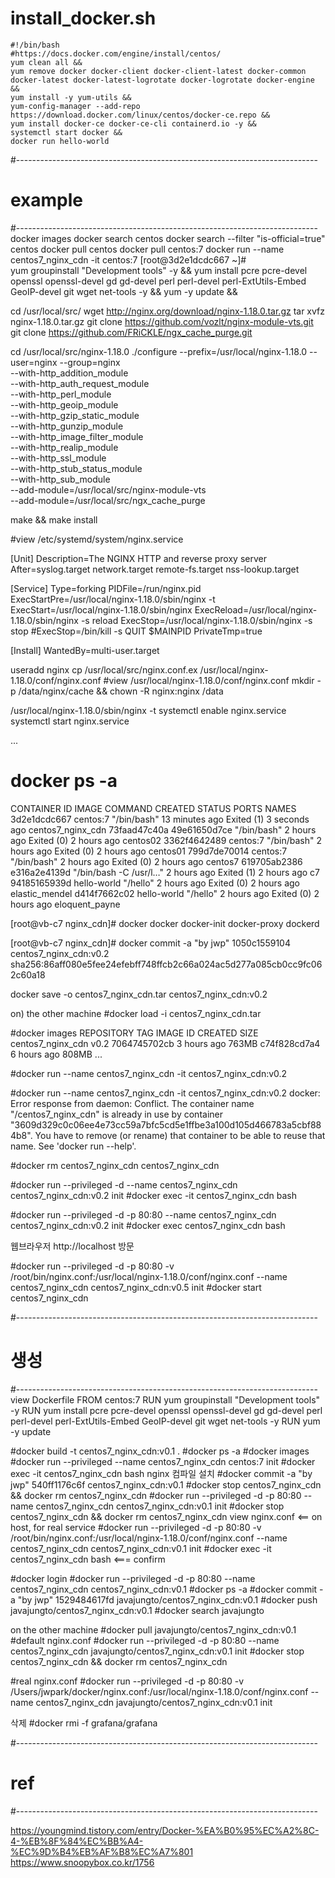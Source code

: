 # install_docker.sh

```
#!/bin/bash
#https://docs.docker.com/engine/install/centos/
yum clean all &&
yum remove docker docker-client docker-client-latest docker-common docker-latest docker-latest-logrotate docker-logrotate docker-engine &&
yum install -y yum-utils &&
yum-config-manager --add-repo https://download.docker.com/linux/centos/docker-ce.repo &&
yum install docker-ce docker-ce-cli containerd.io -y &&
systemctl start docker &&
docker run hello-world
```

#---------------------------------------------------------------------------
# example
#---------------------------------------------------------------------------
docker images
docker search centos
docker search --filter "is-official=true" centos
docker pull centos
docker pull centos:7
docker run --name centos7_nginx_cdn -it centos:7
[root@3d2e1dcdc667 ~]#  
yum groupinstall "Development tools" -y &&
yum install pcre pcre-devel openssl openssl-devel gd gd-devel perl perl-devel perl-ExtUtils-Embed GeoIP-devel git wget net-tools -y &&
yum -y update &&

cd /usr/local/src/
wget http://nginx.org/download/nginx-1.18.0.tar.gz
tar xvfz nginx-1.18.0.tar.gz
git clone https://github.com/vozlt/nginx-module-vts.git
git clone https://github.com/FRiCKLE/ngx_cache_purge.git

cd /usr/local/src/nginx-1.18.0
./configure --prefix=/usr/local/nginx-1.18.0 --user=nginx --group=nginx \
--with-http_addition_module \
--with-http_auth_request_module \
--with-http_perl_module \
--with-http_geoip_module \
--with-http_gzip_static_module \
--with-http_gunzip_module \
--with-http_image_filter_module \
--with-http_realip_module \
--with-http_ssl_module \
--with-http_stub_status_module \
--with-http_sub_module \
--add-module=/usr/local/src/nginx-module-vts \
--add-module=/usr/local/src/ngx_cache_purge

make && make install

#view /etc/systemd/system/nginx.service

[Unit]
Description=The NGINX HTTP and reverse proxy server
After=syslog.target network.target remote-fs.target nss-lookup.target

[Service]
Type=forking
PIDFile=/run/nginx.pid
ExecStartPre=/usr/local/nginx-1.18.0/sbin/nginx -t
ExecStart=/usr/local/nginx-1.18.0/sbin/nginx
ExecReload=/usr/local/nginx-1.18.0/sbin/nginx -s reload
ExecStop=/usr/local/nginx-1.18.0/sbin/nginx -s stop
#ExecStop=/bin/kill -s QUIT $MAINPID
PrivateTmp=true

[Install]
WantedBy=multi-user.target


useradd nginx
cp /usr/local/src/nginx.conf.ex /usr/local/nginx-1.18.0/conf/nginx.conf
#view /usr/local/nginx-1.18.0/conf/nginx.conf
mkdir -p /data/nginx/cache && chown -R nginx:nginx /data

/usr/local/nginx-1.18.0/sbin/nginx -t
systemctl enable nginx.service
systemctl start nginx.service

...

# docker ps -a
CONTAINER ID        IMAGE               COMMAND                  CREATED             STATUS                     PORTS               NAMES
3d2e1dcdc667        centos:7            "/bin/bash"              13 minutes ago      Exited (1) 3 seconds ago                       centos7_nginx_cdn
73faad47c40a        49e61650d7ce        "/bin/bash"              2 hours ago         Exited (0) 2 hours ago                         centos02
3362f4642489        centos:7            "/bin/bash"              2 hours ago         Exited (0) 2 hours ago                         centos01
799d7de70014        centos:7            "/bin/bash"              2 hours ago         Exited (0) 2 hours ago                         centos7
619705ab2386        e316a2e4139d        "/bin/bash -C /usr/l…"   2 hours ago         Exited (1) 2 hours ago                         c7
94185165939d        hello-world         "/hello"                 2 hours ago         Exited (0) 2 hours ago                         elastic_mendel
d414f7662c02        hello-world         "/hello"                 2 hours ago         Exited (0) 2 hours ago                         eloquent_payne

[root@vb-c7 nginx_cdn]# docker
docker        docker-init   docker-proxy  dockerd   

[root@vb-c7 nginx_cdn]# docker commit -a "by jwp" 1050c1559104 centos7_nginx_cdn:v0.2
sha256:86aff080e5fee24efebff748ffcb2c66a024ac5d277a085cb0cc9fc062c60a18

docker save -o centos7_nginx_cdn.tar centos7_nginx_cdn:v0.2

on) the other machine
#docker load -i centos7_nginx_cdn.tar

#docker images
REPOSITORY                           TAG                                              IMAGE ID            CREATED             SIZE
centos7_nginx_cdn                    v0.2                                             7064745702cb        3 hours ago         763MB
<none>                               <none>                                           c74f828cd7a4        6 hours ago         808MB
...

#docker run --name centos7_nginx_cdn -it centos7_nginx_cdn:v0.2

#docker run --name centos7_nginx_cdn -it centos7_nginx_cdn:v0.2
docker: Error response from daemon: Conflict. The container name "/centos7_nginx_cdn" is already in use by container "3609d329c0c06ee4e73cc59a7bfc5cd5e1ffbe3a100d105d466783a5cbf884b8". You have to remove (or rename) that container to be able to reuse that name.
See 'docker run --help'.

#docker rm centos7_nginx_cdn
centos7_nginx_cdn

#docker run --privileged -d --name centos7_nginx_cdn  centos7_nginx_cdn:v0.2 init
#docker exec -it centos7_nginx_cdn bash

#docker run --privileged -d -p 80:80 --name centos7_nginx_cdn centos7_nginx_cdn:v0.2 init
#docker exec centos7_nginx_cdn bash

웹브라우저 http://localhost 방문 

#docker run --privileged -d -p 80:80 -v /root/bin/nginx.conf:/usr/local/nginx-1.18.0/conf/nginx.conf --name centos7_nginx_cdn centos7_nginx_cdn:v0.5 init
#docker start centos7_nginx_cdn

#---------------------------------------------------------------------------
# 생성
#---------------------------------------------------------------------------
view Dockerfile
FROM centos:7
RUN yum groupinstall "Development tools" -y 
RUN yum install pcre pcre-devel openssl openssl-devel gd gd-devel perl perl-devel perl-ExtUtils-Embed GeoIP-devel git wget net-tools -y 
RUN yum -y update 

#docker build -t centos7_nginx_cdn:v0.1 .
#docker ps -a
#docker images
#docker run --privileged --name centos7_nginx_cdn centos:7 init
#docker exec -it centos7_nginx_cdn bash
nginx 컴파일 설치 
#docker commit -a "by jwp" 540ff1176c6f centos7_nginx_cdn:v0.1
#docker stop centos7_nginx_cdn && docker rm centos7_nginx_cdn
#docker run --privileged -d -p 80:80 --name centos7_nginx_cdn centos7_nginx_cdn:v0.1 init
#docker stop centos7_nginx_cdn && docker rm centos7_nginx_cdn
view nginx.conf <== on host, for real service
#docker run --privileged -d -p 80:80 -v /root/bin/nginx.conf:/usr/local/nginx-1.18.0/conf/nginx.conf --name centos7_nginx_cdn centos7_nginx_cdn:v0.1 init
#docker exec -it centos7_nginx_cdn bash <=== confirm

#docker login
#docker run --privileged -d -p 80:80 --name centos7_nginx_cdn centos7_nginx_cdn:v0.1
#docker ps -a
#docker commit -a "by jwp" 1529484617fd javajungto/centos7_nginx_cdn:v0.1
#docker push javajungto/centos7_nginx_cdn:v0.1 
#docker search javajungto

on the other machine
#docker pull javajungto/centos7_nginx_cdn:v0.1
#default nginx.conf
#docker run --privileged -d -p 80:80 --name centos7_nginx_cdn javajungto/centos7_nginx_cdn:v0.1 init
#docker stop centos7_nginx_cdn && docker rm centos7_nginx_cdn

#real nginx.conf
#docker run --privileged -d -p 80:80 -v /Users/jwpark/docker/nginx.conf:/usr/local/nginx-1.18.0/conf/nginx.conf --name centos7_nginx_cdn javajungto/centos7_nginx_cdn:v0.1 init

삭제
#docker rmi -f grafana/grafana

#---------------------------------------------------------------------------
# ref
#---------------------------------------------------------------------------

https://youngmind.tistory.com/entry/Docker-%EA%B0%95%EC%A2%8C-4-%EB%8F%84%EC%BB%A4-%EC%9D%B4%EB%AF%B8%EC%A7%801
https://www.snoopybox.co.kr/1756
